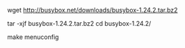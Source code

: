 
wget http://busybox.net/downloads/busybox-1.24.2.tar.bz2

 tar -xjf busybox-1.24.2.tar.bz2
cd busybox-1.24.2/

 make menuconfig